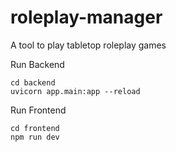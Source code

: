 # roleplay-manager
A tool to play tabletop roleplay games

Run Backend
```
cd backend
uvicorn app.main:app --reload
```

Run Frontend
```
cd frontend
npm run dev
```